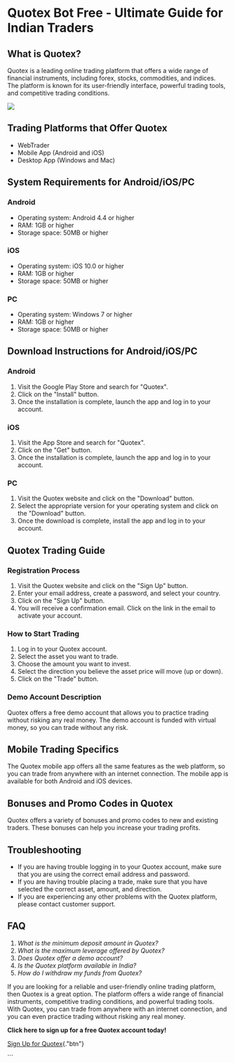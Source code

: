 # Quotex Bot Free - Ultimate Guide for Indian Traders

## What is Quotex?

Quotex is a leading online trading platform that offers a wide range of
financial instruments, including forex, stocks, commodities, and
indices. The platform is known for its user-friendly interface, powerful
trading tools, and competitive trading conditions.

[![](https://static.quotex.io/files/4_en/300_250.jpg)](https://traff.sbs/brokerqxlid)

## Trading Platforms that Offer Quotex

-   WebTrader
-   Mobile App (Android and iOS)
-   Desktop App (Windows and Mac)

## System Requirements for Android/iOS/PC

### Android

-   Operating system: Android 4.4 or higher
-   RAM: 1GB or higher
-   Storage space: 50MB or higher

### iOS

-   Operating system: iOS 10.0 or higher
-   RAM: 1GB or higher
-   Storage space: 50MB or higher

### PC

-   Operating system: Windows 7 or higher
-   RAM: 1GB or higher
-   Storage space: 50MB or higher

## Download Instructions for Android/iOS/PC

### Android

1.  Visit the Google Play Store and search for "Quotex".
2.  Click on the "Install" button.
3.  Once the installation is complete, launch the app and log in to your
    account.

### iOS

1.  Visit the App Store and search for "Quotex".
2.  Click on the "Get" button.
3.  Once the installation is complete, launch the app and log in to your
    account.

### PC

1.  Visit the Quotex website and click on the "Download" button.
2.  Select the appropriate version for your operating system and click
    on the "Download" button.
3.  Once the download is complete, install the app and log in to your
    account.

## Quotex Trading Guide

### Registration Process

1.  Visit the Quotex website and click on the "Sign Up" button.
2.  Enter your email address, create a password, and select your
    country.
3.  Click on the "Sign Up" button.
4.  You will receive a confirmation email. Click on the link in the
    email to activate your account.

### How to Start Trading

1.  Log in to your Quotex account.
2.  Select the asset you want to trade.
3.  Choose the amount you want to invest.
4.  Select the direction you believe the asset price will move (up or
    down).
5.  Click on the "Trade" button.

### Demo Account Description

Quotex offers a free demo account that allows you to practice trading
without risking any real money. The demo account is funded with virtual
money, so you can trade without any risk.

## Mobile Trading Specifics

The Quotex mobile app offers all the same features as the web platform,
so you can trade from anywhere with an internet connection. The mobile
app is available for both Android and iOS devices.

## Bonuses and Promo Codes in Quotex

Quotex offers a variety of bonuses and promo codes to new and existing
traders. These bonuses can help you increase your trading profits.

## Troubleshooting

-   If you are having trouble logging in to your Quotex account, make
    sure that you are using the correct email address and password.
-   If you are having trouble placing a trade, make sure that you have
    selected the correct asset, amount, and direction.
-   If you are experiencing any other problems with the Quotex platform,
    please contact customer support.

## FAQ

1.  *What is the minimum deposit amount in Quotex?*
2.  *What is the maximum leverage offered by Quotex?*
3.  *Does Quotex offer a demo account?*
4.  *Is the Quotex platform available in India?*
5.  *How do I withdraw my funds from Quotex?*

If you are looking for a reliable and user-friendly online trading
platform, then Quotex is a great option. The platform offers a wide
range of financial instruments, competitive trading conditions, and
powerful trading tools. With Quotex, you can trade from anywhere with an
internet connection, and you can even practice trading without risking
any real money.

**Click here to sign up for a free Quotex account today!**

[Sign Up for
Quotex](\%22https://traff.sbs/brokerqxlid\%22){."btn"}

\`\`\`

